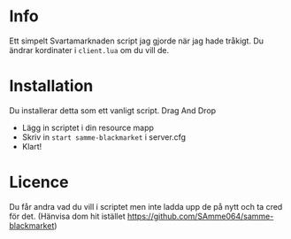 # Info
Ett simpelt Svartamarknaden script jag gjorde när jag hade tråkigt.
Du ändrar kordinater i `client.lua` om du vill de.

# Installation
Du installerar detta som ett vanligt script. Drag And Drop
- Lägg in scriptet i din resource mapp
- Skriv in `start samme-blackmarket` i server.cfg
- Klart!

# Licence
Du får andra vad du vill i scriptet men inte ladda upp de på nytt och ta cred för det. (Hänvisa dom hit istället https://github.com/SAmme064/samme-blackmarket)
